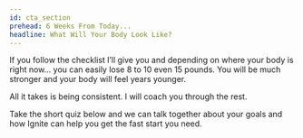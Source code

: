 ```yaml
---
id: cta_section
prehead: 6 Weeks From Today...
headline: What Will Your Body Look Like?
---
```


If you follow the checklist I’ll give you and depending on where your body is right now... you can easily lose 8 to 10 even 15 pounds. You will be much stronger and your body will feel years younger.

All it takes is being consistent. I will coach you through the rest.

Take the short quiz below and we can talk together about your goals and how Ignite can help you get the fast start you need.
